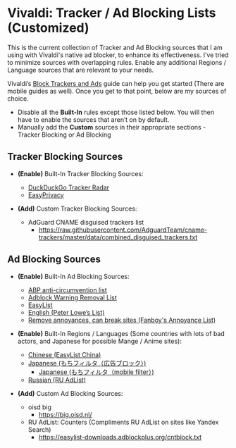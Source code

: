 # Vivaldi: Tracker / Ad Blocking Lists (Customized)
This is the current collection of Tracker and Ad Blocking sources that I am using with Vivaldi's native ad blocker, to enhance its effectiveness. I’ve tried to minimize sources with overlapping rules. Enable any additional Regions / Language sources that are relevant to your needs. 

Vivaldi’s [Block Trackers and Ads](https://help.vivaldi.com/desktop/privacy/tracking-and-ad-blocking/) guide can help you get started (There are mobile guides as well). Once you get to that point, below are my sources of choice.

- Disable all the **Built-In** rules except those listed below. You will then have to enable the sources that aren’t on by default.
- Manually add the **Custom** sources in their appropriate sections - Tracker Blocking or Ad Blocking

## Tracker Blocking Sources

- **(Enable)** Built-In Tracker Blocking Sources:
  - [DuckDuckGo Tracker Radar](https://downloads.vivaldi.com/ddg/tds-v2-current.json)
  - [EasyPrivacy](https://downloads.vivaldi.com/easylist/easyprivacy-current.txt)

- **(Add)** Custom Tracker Blocking Sources:
  - AdGuard CNAME disguised trackers list
    - https://raw.githubusercontent.com/AdguardTeam/cname-trackers/master/data/combined_disguised_trackers.txt
## Ad Blocking Sources

- **(Enable)** Built-In Ad Blocking Sources:
  - [ABP anti-circumvention list](https://downloads.vivaldi.com/lists/abp/abp-filters-anti-cv-current.txt)
  - [Adblock Warning Removal List](https://downloads.vivaldi.com/lists/abp/antiadblockfilters-current.txt)
  - [EasyList](https://downloads.vivaldi.com/easylist/easylist-current.txt)
  - [English (Peter Lowe’s List)](https://pgl.yoyo.org/adservers/serverlist.php?hostformat=adblockplus&mimetype=plaintext)
  - [Remove annoyances, can break sites (Fanboy's Annoyance List)](https://secure.fanboy.co.nz/fanboy-annoyance.txt)
- **(Enable)** Built-In Regions / Languages (Some countries with lots of bad actors, and Japanese for possible Mange / Anime sites):
  - [Chinese (EasyList China)](https://easylist-downloads.adblockplus.org/easylistchina.txt)
  - [Japanese (もちフィルタ（広告ブロック）)](https://raw.githubusercontent.com/eEIi0A5L/adblock_filter/master/mochi_filter.txt)
    - [Japanese (もちフィルタ（mobile filter）)](https://raw.githubusercontent.com/eEIi0A5L/adblock_filter/master/tamago_filter.txt)
  - [Russian (RU AdList)](https://easylist-downloads.adblockplus.org/advblock.txt)

- **(Add)** Custom Ad Blocking Sources:
  - oisd big
    - https://big.oisd.nl/
  - RU AdList: Counters (Compliments RU AdList on sites like Yandex Search)
    - https://easylist-downloads.adblockplus.org/cntblock.txt
